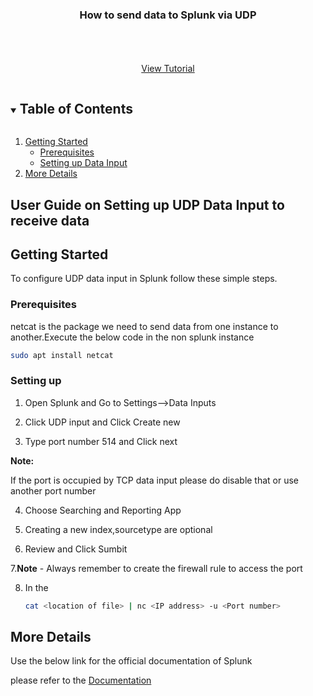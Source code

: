 

<p align="center">
  <h3 align="center">How to send data to Splunk via UDP</h3>

  <p align="center">
    <br />
    <br />
    <br />
    <a href="">View Tutorial</a>
  </p>
</p>



<!-- TABLE OF CONTENTS -->
<details open="open">
  <summary><h2 style="display: inline-block">Table of Contents</h2></summary>
  <ol>
    <li>
      <a href="#getting-started">Getting Started</a>
      <ul>
        <li><a href="#prerequisites">Prerequisites</a></li>
        <li><a href="#installation">Setting up Data Input</a></li>
      </ul>
    </li>
    <li><a href="#More Details">More Details</a></li>
  </ol>
</details>



<!-- ABOUT THE PROJECT -->
## User Guide on Setting up UDP Data Input to receive data 





<!-- GETTING STARTED -->
## Getting Started

To configure UDP data input in Splunk follow these simple steps.

### Prerequisites

 netcat is the package we need to send data from one instance to another.Execute the below code in the non splunk instance
  ```sh
  sudo apt install netcat
  ```

### Setting up 

1. Open Splunk and Go to Settings-->Data Inputs
  
  
2. Click UDP input and Click Create new
   
   
3. Type port number 514 and Click next 

  **Note:**

  If the port is occupied by TCP data input please do disable that or use another port number
  
  
4. Choose Searching and Reporting App  
   
   
5. Creating a new index,sourcetype are optional


6. Review and Click Sumbit


7.**Note** - Always remember to create the firewall rule to access the port


8. In the 
   ```sh
   cat <location of file> | nc <IP address> -u <Port number>
   ```

<!-- USAGE EXAMPLES -->
## More Details

Use the below link for the official documentation of Splunk

 please refer to the [Documentation](https://docs.splunk.com/Documentation/SplunkCloud/latest/Data/Monitornetworkports)





